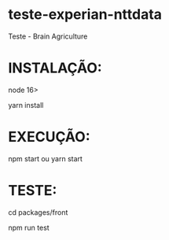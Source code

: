 # teste-experian-nttdata

Teste - Brain Agriculture

# INSTALAÇÃO:

node 16>

yarn install

# EXECUÇÃO:

npm start ou yarn start

# TESTE:

cd packages/front

npm run test
